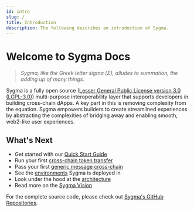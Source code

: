 ```yaml
---
id: intro
slug: /
title: Introduction
description: The following describes an introduction of Sygma.
---
```


# Welcome to Sygma Docs

> _Sygma, like the Greek letter sigma (Σ), alludes to summation, the adding up of many things._

Sygma is a fully open source ([Lesser General Public License version 3.0 (LGPL-3.0)](https://www.gnu.org/licenses/lgpl-3.0.html)) multi-purpose interoperability layer that supports developers in building cross-chain dApps. A key part in this is removing complexity from the equation. Sygma empowers builders to create streamlined experiences by abstracting the complexities of bridging away and enabling smooth, web2-like user experiences. 

## What's Next

- Get started with our [Quick Start Guide](../03-sygma-sdk/01-index.md)
- Run your first [cross-chain token transfer](../03-sygma-sdk/03-Examples/01-Basic-ERC-20-Token-Transfers/01-EVM-EVM-example.md)
- Pass your first [generic message cross-chain](../03-sygma-sdk/03-Examples/02-GMP-Examples/01-GMP-Example-With-A-Simple-Storage-Contract.md)
- See the [environments](../03-sygma-sdk/04-environments/01-index.md) Sygma is deployed in
- Look under the hood at the [architecture](../02-sygma-protocol/01-index.md)
- Read more on the [Sygma Vision](02-origins.md)

For the complete source code, please check out [Sygma's GitHub Repositories](../08-reference/03-github-repositories.md). 